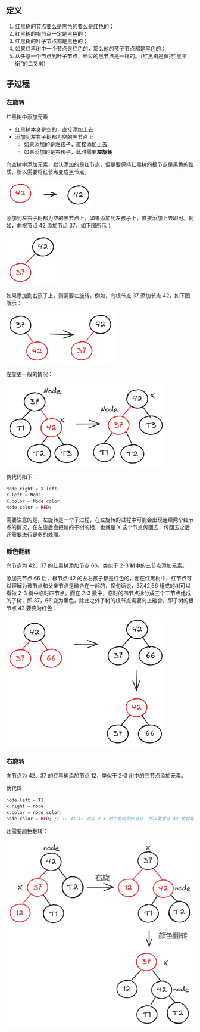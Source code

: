 ## 定义

1. 红黑树的节点要么是黑色的要么是红色的；
2. 红黑树的根节点一定是黑色的；
3. 红黑树的叶子节点都是黑色的；
4. 如果红黑树中一个节点是红色的，那么他的孩子节点都是黑色的；
5. 从任意一个节点到叶子节点，经过的黑节点是一样的。（红黑树是保持“黑平衡”的二叉树）

## 子过程

### 左旋转

红黑树中添加元素
- 红黑树本身是空的，直接添加上去
- 添加到左右子树都为空的黑节点上
	- 如果添加的是左孩子，直接添加上去
	- 如果添加的是右孩子，此时需要**左旋转**

向空树中添加元素，默认添加的是红节点，但是要保持红黑树的根节点是黑色的性质，所以需要将红节点变成黑节点。

![](../imgs/红黑树_向空树中添加节点.png)

添加到左右子树都为空的黑节点上，如果添加到左孩子上，直接添加上去即可。例如，向根节点 42 添加节点 37，如下图所示：

![](../imgs/红黑树_无需左旋转.png)

如果添加到右孩子上，则需要左旋转。例如，向根节点 37 添加节点 42，如下图所示：

![](../imgs/红黑树_左旋.png)

左旋更一般的情况：

![](../imgs/红黑树_更一般的左旋转.png)

伪代码如下：

```PHP
Node.right = X.left;
X.left = Node;
X.color = Node.color;
Node.color = RED;
```

需要注意的是，左旋转是一个子过程，在左旋转的过程中可能会出现连续两个红节点的情况，在左旋后会把新的子树的根，也就是 X 这个节点传回去，传回去之后还需要进行更多的处理。

### 颜色翻转

向节点为 42、37 的红黑树添加节点 66，类似于 2-3 树中的三节点添加元素。

添加完节点 66 后，根节点 42 的左右孩子都是红色的，而在红黑树中，红节点可以理解为该节点和父亲节点是融合在一起的，换句话说，37,42,66 组成的树可以看做 2-3 树中临时四节点。而在 2-3 数中，临时的四节点拆分成三个二节点组成的子树，即 37，66 变为黑色，除此之外子树的根节点需要向上融合，即子树的根节点 42 要变为红色：

![](../imgs/红黑树_颜色翻转.png)

### 右旋转

向节点为 42、37 的红黑树添加节点 12，类似于 2-3 树中的三节点添加元素。

伪代码

```PHP
node.left = T1;
x.right = node;
x.color = node.color;
node.color = RED; // 12 37 42 对应 2-3 树中临时的四节点，所以需要让 42 也就是 node 的颜色变为红色，表示 node 和 node 的父亲节点融合
```

还需要颜色翻转：

![](../imgs/红黑树_右旋.png)
